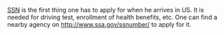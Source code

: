 ---
---

[SSN] is the first thing one has to apply for when he arrives in US. It is 
needed for driving test, enrollment of health benefits, etc. One can find a 
nearby agency on http://www.ssa.gov/ssnumber/ to apply for it.

[SSN]:http://www.ssa.gov/ssnumber/
